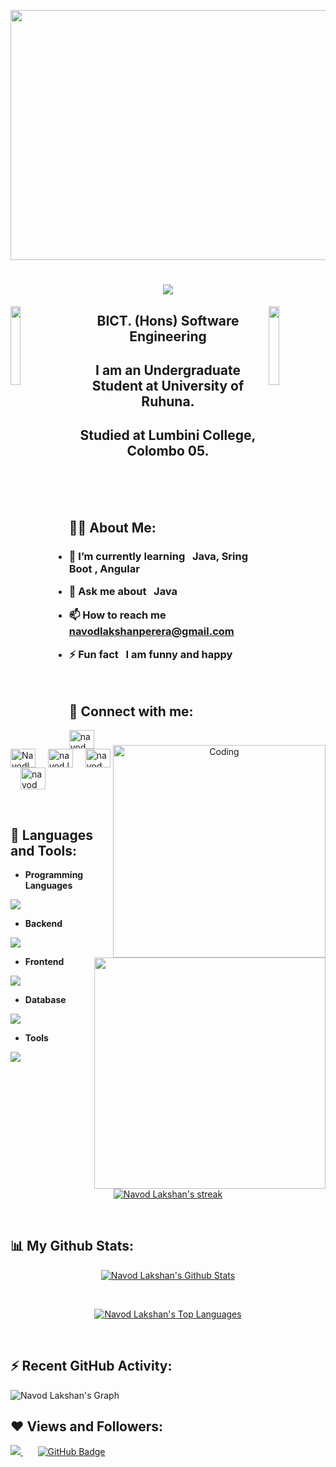 <p align="center">
<a href="#"><img width="600px" src="https://nerdoptimize.com/wp-content/uploads/2021/04/%E0%B8%A3%E0%B8%B1%E0%B8%9A%E0%B8%AA%E0%B8%AD%E0%B8%99-SEO-WordPress.png" height="400px "/></a>
</p>

<!--<h1 align="center">Hi <img src="https://raw.githubusercontent.com/MartinHeinz/MartinHeinz/master/wave.gif" width="30px">, I'm Navod Lakshan Perera</h1>-->
<h1 align="center">
    <img src="https://readme-typing-svg.herokuapp.com/?font=Righteous&size=35&center=true&vCenter=true&width=550&height=100&duration=3500&lines=Hi+👋+,+I'm+Navod+Lakshan+Perera;" />
</h1>

<img align="left" src="https://user-images.githubusercontent.com/65187002/144930161-2f783401-8d27-4fdf-a2f7-cc0ba32f1f1f.gif" width="18%" style="display:inline;">
<img align="right" src="https://user-images.githubusercontent.com/65187002/144930161-2f783401-8d27-4fdf-a2f7-cc0ba32f1f1f.gif" width="18%" style="display:inline;">

<h2 align="center">BICT. (Hons) Software Engineering</h2>
<h2 align="center">I am an Undergraduate Student at University of Ruhuna.</h2>
<h2 align="center">Studied at Lumbini College, Colombo 05.</h2>

<br><br><br>
<p align= "center"> 
<img padding-left="40px" align="right" alt="Coding" width="340" src="https://aster.cloud/wp-content/uploads/2022/11/compiling-code.gif">
</p>
<h2> 🙋‍♂️ About Me:</h2>
 <h3>   
  
- 🌱 I’m currently learning &nbsp; <b> **Java, Sring Boot , Angular** </b>

- 💬 Ask me about &nbsp; **Java**

- 📫 How to reach me &nbsp; **navodlakshanperera@gmail.com**

- ⚡ Fun fact &nbsp; **I am funny and happy**

</h3>

<br/>

<h2> 🤜 Connect with me:</h2>

<p align="left">
<a href="https://linkedin.com/in/navod lakshan" target="blank"><img align="center" src="https://raw.githubusercontent.com/rahuldkjain/github-profile-readme-generator/master/src/images/icons/Social/linked-in-alt.svg" alt="navod lakshan" height="30" width="40" /></a>
<img width="12" />
<a href="https://twitter.com/NavodLaks6517" target="blank"><img align="center" src="https://raw.githubusercontent.com/rahuldkjain/github-profile-readme-generator/master/src/images/icons/Social/twitter.svg" alt="NavodLaks6517" height="30" width="40" /></a>
<img width="12" />
<a href="https://instagram.com/navod.lakshan_" target="blank"><img align="center" src="https://raw.githubusercontent.com/rahuldkjain/github-profile-readme-generator/master/src/images/icons/Social/instagram.svg" alt="navod.lakshan_" height="30" width="40" /></a>
<img width="12" />
<a href="https://fb.com/navod lakshan kankaniga" target="blank"><img align="center" src="https://raw.githubusercontent.com/rahuldkjain/github-profile-readme-generator/master/src/images/icons/Social/facebook.svg" alt="navod lakshan kankaniga" height="30" width="40" /></a>
<img width="12" />
<a href="https://stackoverflow.com/users/23664798/navod-lakshan-perera" target="blank"><img align="center" src="https://raw.githubusercontent.com/rahuldkjain/github-profile-readme-generator/master/src/images/icons/Social/stack-overflow.svg" alt="navod lakshan kankaniga" height="35" width="40" /></a>
<img width="12" />
</p>
<br/>

<h2> 🚀 Languages and Tools:</h2>

<p align="center"> 
<b>

<img src="https://media.tenor.com/qPnFHvp8qMIAAAAi/alex-and-cosmo-cute.gif"  align="right" height="370" width="370"/>
 
- Programming Languages
</b>
<p align="left">
  <a href="https://skillicons.dev">
    <img src="https://skillicons.dev/icons?i=c,cpp,java,php,javascript,python" />
  </a>
</p>
<b>
 
- Backend
</b>
<p align="left">
  <a href="https://skillicons.dev">
    <img src="https://skillicons.dev/icons?i=spring,nodejs" />
  </a>
</p>
<b>
 
- Frontend
</b>
<p align="left">
  <a href="https://skillicons.dev">
    <img src="https://skillicons.dev/icons?i=html,css,angular,react,bootstrap,tailwind,ts" />
  </a>
</p>
<b>

- Database
</b>
<p align="left">
  <a href="https://skillicons.dev">
    <img src="https://skillicons.dev/icons?i=mysql" />
  </a>
</p>
<b>

- Tools
</b>
<p align="left">
  <a href="https://skillicons.dev">
    <img src="https://skillicons.dev/icons?i=git,github,figma,vscode,postman,linux,ubuntu,arduino,idea,ps,wordpress,androidstudio,pycharm,webstorm,clion" />
  </a>
</p>
<br>
<p align="center">
    <a href="https://github.com/navodlakshan/github-readme-streak-stats">
        <img title="🔥 Get streak stats for your profile at git.io/streak-stats" alt="Navod Lakshan's streak" src="https://github-readme-streak-stats.herokuapp.com/?user=navodlakshan&theme=black-ice&stroke=0000&background=1B0A2A"/>
    </a>
</p>
<br/>

<h2> 📊 My Github Stats:</h2>

  <p align="center">
    <a href="https://github.com/navodlakshan/github-readme-stats"><img alt="Navod Lakshan's Github Stats" src="https://github-readme-stats.vercel.app/api?username=navodlakshan&show_icons=true&count_private=true&theme=react&bg_color=0F022A&border_color=18d26e&border_size=5px" /></a>
  </p></br>
  <p align="center">
    <a href="https://github.com/navodlakshan/github-readme-stats"><img alt="Navod Lakshan's Top Languages" src="https://github-readme-stats.vercel.app/api/top-langs/?username=navodlakshan&langs_count=8&count_private=true&layout=compact&theme=react&bg_color=0F022A&border_color=18d26e" /></a>
  </p>
  <br/>

<h2>⚡ Recent GitHub Activity: </h2>

<p align="center">
    
![Navod Lakshan's Graph](https://github-readme-activity-graph.vercel.app/graph?username=navodlakshan&custom_title=Navod_Lakshan's%20GitHub%20Activity%20Graph&bg_color=0D1117&color=7F3FBF&line=18d26e&point=7F3FBF&area_color=7F3FBF&title_color=FFFFFF&area=true)

</p>
<h2> ❤ Views and Followers:</h2>

<a href="https://github.com/Meghna-DAS/github-profile-views-counter">
    <img src="https://komarev.com/ghpvc/?username=navodlakshan">
</a> &nbsp; &nbsp; &nbsp;
<a href="https://github.com/navodlakshan?tab=followers"><img src="https://img.shields.io/github/followers/navodlakshan?label=Followers&style=social" alt="GitHub Badge"></a>


